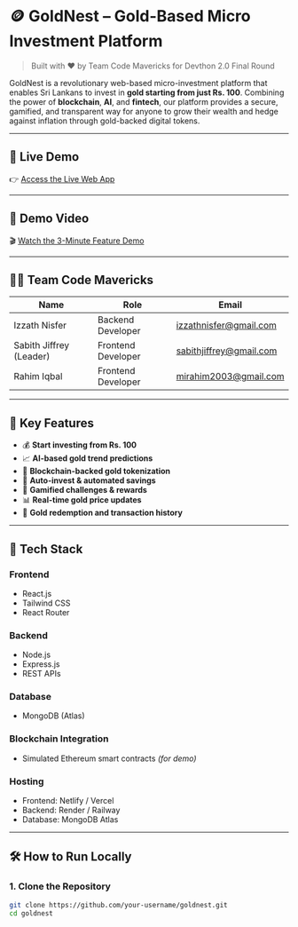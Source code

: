 # 🪙 GoldNest – Gold-Based Micro Investment Platform

> Built with ❤️ by Team Code Mavericks for Devthon 2.0 Final Round

GoldNest is a revolutionary web-based micro-investment platform that enables Sri Lankans to invest in **gold starting from just Rs. 100**. Combining the power of **blockchain**, **AI**, and **fintech**, our platform provides a secure, gamified, and transparent way for anyone to grow their wealth and hedge against inflation through gold-backed digital tokens.

---

## 🚀 Live Demo

👉 [Access the Live Web App](https://goldnest.pages.dev/)

---

## 🎥 Demo Video

🎬 [Watch the 3-Minute Feature Demo](https://your-video-link.com)

---

## 👨‍💻 Team Code Mavericks

| Name      | Role              | Email                    |
|-----------|-------------------|--------------------------|
| Izzath Nisfer | Backend Developer  | izzathnisfer@gmail.com      |
| Sabith Jiffrey (Leader)        | Frontend Developer   | sabithjiffrey@gmail.com |
| Rahim Iqbal                 | Frontend Developer | mirahim2003@gmail.com       |

---

## 📌 Key Features

- 💰 **Start investing from Rs. 100**
- 📈 **AI-based gold trend predictions**
- 🔗 **Blockchain-backed gold tokenization**
- 🤖 **Auto-invest & automated savings**
- 🧩 **Gamified challenges & rewards**
- 📊 **Real-time gold price updates**
- 🔄 **Gold redemption and transaction history**

---

## 🧰 Tech Stack

### Frontend
- React.js
- Tailwind CSS
- React Router

### Backend
- Node.js
- Express.js
- REST APIs

### Database
- MongoDB (Atlas)

### Blockchain Integration
- Simulated Ethereum smart contracts *(for demo)*

### Hosting
- Frontend: Netlify / Vercel
- Backend: Render / Railway
- Database: MongoDB Atlas

---

## 🛠️ How to Run Locally

### 1. Clone the Repository

```bash
git clone https://github.com/your-username/goldnest.git
cd goldnest
